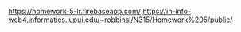 https://homework-5-lr.firebaseapp.com/
https://in-info-web4.informatics.iupui.edu/~robbinsl/N315/Homework%205/public/
